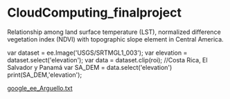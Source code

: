 # CloudComputing_finalproject
Relationship among land surface temperature (LST), normalized difference vegetation index (NDVI) with topographic slope element in Central America.

var dataset = ee.Image('USGS/SRTMGL1_003'); 
var elevation = dataset.select('elevation');
var data = dataset.clip(roi); //Costa Rica, El Salvador y Panamá
var SA_DEM = data.select('elevation')
print(SA_DEM,'elevation');

[google_ee_Arguello.txt](https://github.com/AriANCA/CloudComputing_finalproject/files/14964557/google_ee_Arguello.txt)
